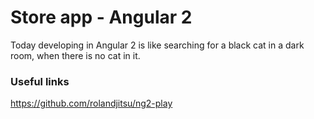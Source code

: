 # Store app - Angular 2

Today developing in Angular 2 is like searching for a black cat in a dark room, when there is no cat in it.

### Useful links

https://github.com/rolandjitsu/ng2-play